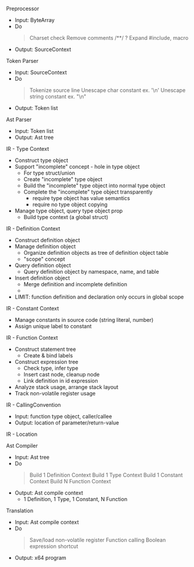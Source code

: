 Preprocessor
* Input: ByteArray
* Do
    > Charset check
    > Remove comments /**/
    ? Expand #include, macro
* Output: SourceContext

Token Parser
* Input: SourceContext
* Do
    > Tokenize source line
    > Unescape char constant ex. '\n'
    > Unescape string constant ex. "\n"
* Output: Token list

Ast Parser
* Input: Token list
* Output: Ast tree

IR - Type Context
* Construct type object
* Support "incomplete" concept - hole in type object
    * For type struct/union
    * Create "incomplete" type object
    * Build the "incomplete" type object into normal type object
    * Complete the "incomplete" type object transparently
        * require type object has value semantics
        * require no type object copying
* Manage type object, query type object prop
    * Build type context (a global struct)

IR - Definition Context
* Construct definition object
* Manage definition object
    * Organize definition objects as tree of definition object table
    * "scope" concept
* Query definition object
    * Query definition object by namespace, name, and table
* Insert definition object
    * Merge definition and incomplete definition
    * 
* LIMIT: function definition and declaration only occurs in global scope

IR - Constant Context
* Manage constants in source code (string literal, number)
* Assign unique label to constant

IR - Function Context
* Construct statement tree
    * Create & bind labels
* Construct expression tree
    * Check type, infer type
    * Insert cast node, cleanup node
    * Link definition in id expression
* Analyze stack usage, arrange stack layout
* Track non-volatile register usage

IR - CallingConvention
* Input: function type object, caller/callee
* Output: location of parameter/return-value

IR - Location

Ast Compiler
* Input: Ast tree
* Do
    > Build 1 Definition Context
    > Build 1 Type Context
    > Build 1 Constant Context
    > Build N Function Context
* Output: Ast compile context
    * 1 Definition, 1 Type, 1 Constant, N Function

Translation
* Input: Ast compile context
* Do
    > Save/load non-volatile register
    > Function calling
    > Boolean expression shortcut
* Output: x64 program
